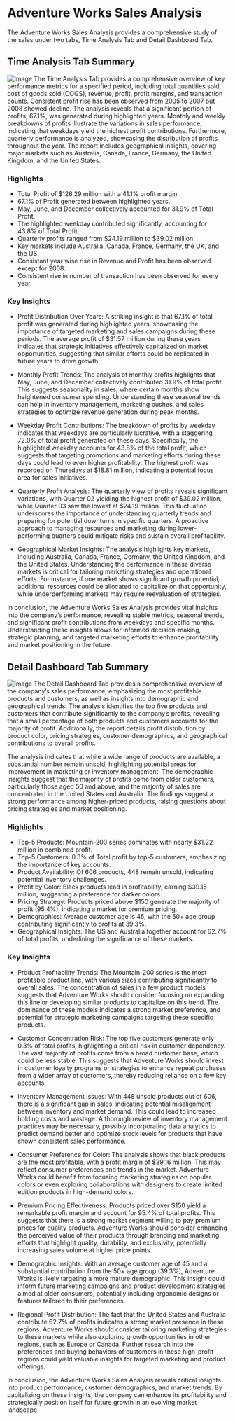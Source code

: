 # Adventure Works Sales Analysis

The Adventure Works Sales Analysis provides a comprehensive study of the sales under two tabs, Time Analysis Tab and Detail Dashboard Tab.


## Time Analysis Tab Summary
![Image](https://github.com/user-attachments/assets/0d26650c-edf0-4ab6-bc0f-c0d6c6e4baa9)
The Time Analysis Tab provides a comprehensive overview of key performance metrics for a specified period, including total quantities sold, cost of goods sold (COGS), revenue, profit, profit margins, and transaction counts. Consistent profit rise has been observed from 2005 to 2007 but 2008 showed decline. The analysis reveals that a significant portion of profits, 67.1%, was generated during highlighted years. Monthly and weekly breakdowns of profits illustrate the variations in sales performance, indicating that weekdays yield the highest profit contributions. Furthermore, quarterly performance is analyzed, showcasing the distribution of profits throughout the year. The report includes geographical insights, covering major markets such as Australia, Canada, France, Germany, the United Kingdom, and the United States.

### Highlights
- Total Profit of $126.29 million with a 41.1% profit margin.
- 67.1% of Profit generated between highlighted years.
-  May, June, and December collectively accounted for 31.9% of Total Profit.
-  The highlighted weekday contributed significantly, accounting for 43.8% of Total Profit.
-  Quarterly profits ranged from $24.19 million to $39.02 million.
-  Key markets include Australia, Canada, France, Germany, the UK, and the US.
- Consistant year wise rise in Revenue and Profit has been observed except for 2008.
- Consistent rise in number of transaction has been observed for every year.
### Key Insights
- Profit Distribution Over Years: A striking insight is that 67.1% of total profit was generated during highlighted years, showcasing the importance of targeted marketing and sales campaigns during these periods. The average profit of $31.57 million during these years indicates that strategic initiatives effectively capitalized on market opportunities, suggesting that similar efforts could be replicated in future years to drive growth.

- Monthly Profit Trends: The analysis of monthly profits highlights that May, June, and December collectively contributed 31.9% of total profit. This suggests seasonality in sales, where certain months show heightened consumer spending. Understanding these seasonal trends can help in inventory management, marketing pushes, and sales strategies to optimize revenue generation during peak months.

- Weekday Profit Contributions: The breakdown of profits by weekday indicates that weekdays are particularly lucrative, with a staggering 72.0% of total profit generated on these days. Specifically, the highlighted weekday accounts for 43.8% of the total profit, which suggests that targeting promotions and marketing efforts during these days could lead to even higher profitability. The highest profit was recorded on Thursdays at $18.81 million, indicating a potential focus area for sales initiatives.

- Quarterly Profit Analysis: The quarterly view of profits reveals significant variations, with Quarter 02 yielding the highest profit of $39.02 million, while Quarter 03 saw the lowest at $24.19 million. This fluctuation underscores the importance of understanding quarterly trends and preparing for potential downturns in specific quarters. A proactive approach to managing resources and marketing during lower-performing quarters could mitigate risks and sustain overall profitability.

- Geographical Market Insights: The analysis highlights key markets, including Australia, Canada, France, Germany, the United Kingdom, and the United States. Understanding the performance in these diverse markets is critical for tailoring marketing strategies and operational efforts. For instance, if one market shows significant growth potential, additional resources could be allocated to capitalize on that opportunity, while underperforming markets may require reevaluation of strategies.


In conclusion, the Adventure Works Sales Analysis provides vital insights into the company’s performance, revealing stable metrics, seasonal trends, and significant profit contributions from weekdays and specific months. Understanding these insights allows for informed decision-making, strategic planning, and targeted marketing efforts to enhance profitability and market positioning in the future.


## Detail Dashboard Tab Summary
![Image](https://github.com/user-attachments/assets/1c04b366-3990-439b-be87-37c0d8f7615a)
The Detail Dashboard Tab provides a comprehensive overview of the company’s sales performance, emphasizing the most profitable products and customers, as well as insights into demographic and geographical trends. The analysis identifies the top five products and customers that contribute significantly to the company’s profits, revealing that a small percentage of both products and customers accounts for the majority of profit. Additionally, the report details profit distribution by product color, pricing strategies, customer demographics, and geographical contributions to overall profits.

The analysis indicates that while a wide range of products are available, a substantial number remain unsold, highlighting potential areas for improvement in marketing or inventory management. The demographic insights suggest that the majority of profits come from older customers, particularly those aged 50 and above, and the majority of sales are concentrated in the United States and Australia. The findings suggest a strong performance among higher-priced products, raising questions about pricing strategies and market positioning.

### Highlights
- Top-5 Products: Mountain-200 series dominates with nearly $31.22 million in combined profit.
- Top-5 Customers: 0.3% of Total profit by top-5 customers, emphasizing the importance of key accounts.
- Product Availability: Of 606 products, 448 remain unsold, indicating potential inventory challenges.
- Profit by Color: Black products lead in profitability, earning $39.16 million, suggesting a preference for darker colors.
- Pricing Strategy: Products priced above $150 generate the majority of profit (95.4%), indicating a market for premium pricing.
- Demographics: Average customer age is 45, with the 50+ age group contributing significantly to profits at 39.3%.
- Geographical Insights: The US and Australia together account for 62.7% of total profits, underlining the significance of these markets.
### Key Insights
- Product Profitability Trends: The Mountain-200 series is the most profitable product line, with various sizes contributing significantly to overall sales. The concentration of sales in a few product models suggests that Adventure Works should consider focusing on expanding this line or developing similar products to capitalize on this trend. The dominance of these models indicates a strong market preference, and potential for strategic marketing campaigns targeting these specific products.

- Customer Concentration Risk: The top five customers generate only 0.3% of total profits, highlighting a critical risk in customer dependency. The vast majority of profits come from a broad customer base, which could be less stable. This suggests that Adventure Works should invest in customer loyalty programs or strategies to enhance repeat purchases from a wider array of customers, thereby reducing reliance on a few key accounts.

- Inventory Management Issues: With 448 unsold products out of 606, there is a significant gap in sales, indicating potential misalignment between inventory and market demand. This could lead to increased holding costs and wastage. A thorough review of inventory management practices may be necessary, possibly incorporating data analytics to predict demand better and optimize stock levels for products that have shown consistent sales performance.

- Consumer Preference for Color: The analysis shows that black products are the most profitable, with a profit margin of $39.16 million. This may reflect consumer preferences and trends in the market. Adventure Works could benefit from focusing marketing strategies on popular colors or even exploring collaborations with designers to create limited edition products in high-demand colors.

- Premium Pricing Effectiveness: Products priced over $150 yield a remarkable profit margin and account for 95.4% of total profits. This suggests that there is a strong market segment willing to pay premium prices for quality products. Adventure Works should consider enhancing the perceived value of their products through branding and marketing efforts that highlight quality, durability, and exclusivity, potentially increasing sales volume at higher price points.

- Demographic Insights: With an average customer age of 45 and a substantial contribution from the 50+ age group (39.3%), Adventure Works is likely targeting a more mature demographic. This insight could inform future marketing campaigns and product development strategies aimed at older consumers, potentially including ergonomic designs or features tailored to their preferences.

- Regional Profit Distribution: The fact that the United States and Australia contribute 62.7% of profits indicates a strong market presence in these regions. Adventure Works should consider tailoring marketing strategies to these markets while also exploring growth opportunities in other regions, such as Europe or Canada. Further research into the preferences and buying behaviors of customers in these high-profit regions could yield valuable insights for targeted marketing and product offerings.

In conclusion, the Adventure Works Sales Analysis reveals critical insights into product performance, customer demographics, and market trends. By capitalizing on these insights, the company can enhance its profitability and strategically position itself for future growth in an evolving market landscape.
